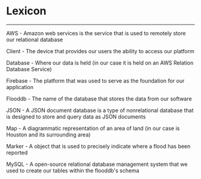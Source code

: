 # Lexicon

---
AWS - Amazon web services is the service that is used to remotely store our relational database

Client - The device that provides our users the ability to access our platform

Database - Where our data is held (in our case it is held on an AWS Relation Database Service)

Firebase - The platform that was used to serve as the foundation for our application

Flooddb - The name of the database that stores the data from our software

JSON - A JSON document database is a type of nonrelational database that is designed to store and query data as JSON documents

Map - A diagrammatic representation of an area of land (in our case is Houston and its surrounding area)

Marker - A object that is used to precisely indicate where a flood has been reported

MySQL - A open-source relational database management system that we used to create our tables within the flooddb's schema


